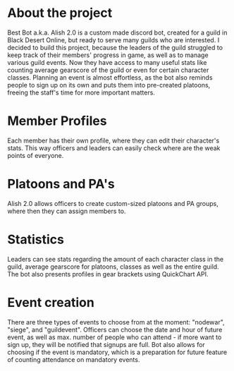 # About the project
Best Bot a.k.a. Alish 2.0 is a custom made discord bot, created for a guild in Black Desert Online, but ready to serve many guilds who are interested. I decided to build this project, because the leaders of the guild struggled to keep track of their members' progress in game, as well as to manage various guild events. 
Now they have access to many useful stats like counting average gearscore of the guild or even for certain character classes. 
Planning an event is almost effortless, as the bot also reminds people to sign up on its own and puts them into pre-created platoons, freeing the staff's time for more important matters. 

# Member Profiles
Each member has their own profile, where they can edit their character's stats. This way officers and leaders can easily check where are the weak points of everyone.

# Platoons and PA's
Alish 2.0 allows officers to create custom-sized platoons and PA groups, where then they can assign members to. 

# Statistics
Leaders can see stats regarding the amount of each character class in the guild, average gearscore for platoons, classes as well as the entire guild. The bot also presents profiles in gear brackets using QuickChart API.

# Event creation
There are three types of events to choose from at the moment: "nodewar", "siege", and "guildevent". Officers can choose the date and hour of future event, as well as max. number of people who can attend - if more want to sign up, they will be notified that signups are full. Bot also allows for choosing if the event is mandatory, which is a preparation for future feature of counting attendance on mandatory events. 

